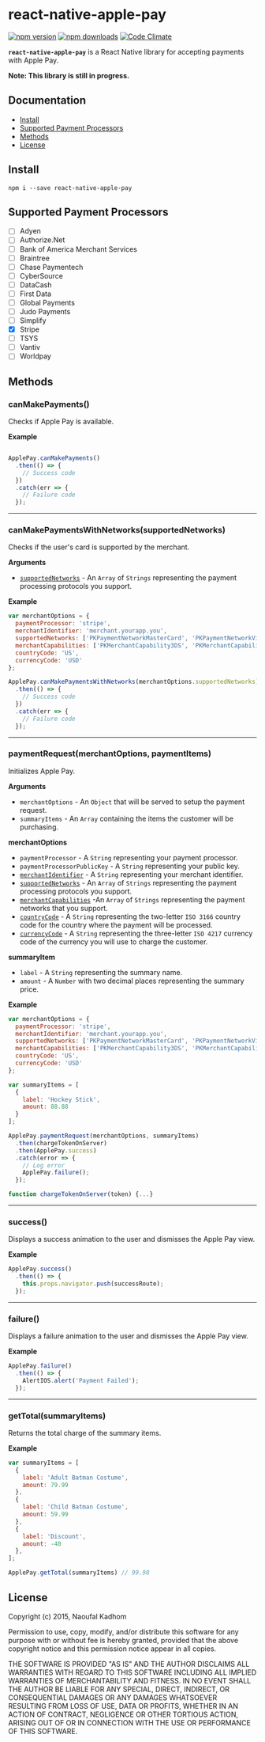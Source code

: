 # react-native-apple-pay

[![npm version](https://img.shields.io/npm/v/react-native-apple-pay.svg?style=flat-square)](https://www.npmjs.com/package/react-native-apple-pay)
[![npm downloads](https://img.shields.io/npm/dm/react-native-apple-pay.svg?style=flat-square)](https://www.npmjs.com/package/react-native-apple-pay)
[![Code Climate](https://img.shields.io/codeclimate/github/naoufal/react-native-apple-pay.svg?style=flat-square)](https://codeclimate.com/github/naoufal/react-native-apple-pay)

__`react-native-apple-pay`__ is a React Native library for accepting payments with Apple Pay.

__Note: This library is still in progress.__

## Documentation
- [Install](https://github.com/naoufal/react-native-apple-pay#install)
- [Supported Payment Processors](https://github.com/naoufal/react-native-apple-pay#supported-payment-processors)
- [Methods](https://github.com/naoufal/react-native-apple-pay#methods)
- [License](https://github.com/naoufal/react-native-apple-pay#license)

## Install
```shell
npm i --save react-native-apple-pay
```

## Supported Payment Processors
- [ ] Adyen
- [ ] Authorize.Net
- [ ] Bank of America Merchant Services
- [ ] Braintree
- [ ] Chase Paymentech
- [ ] CyberSource
- [ ] DataCash
- [ ] First Data
- [ ] Global Payments
- [ ] Judo Payments
- [ ] Simplify
- [x] Stripe
- [ ] TSYS
- [ ] Vantiv
- [ ] Worldpay

## Methods

### canMakePayments()
Checks if Apple Pay is available.

__Example__
```js

ApplePay.canMakePayments()
  .then(() => {
    // Success code
  })
  .catch(err => {
    // Failure code
  });
```

---

### canMakePaymentsWithNetworks(supportedNetworks)
Checks if the user's card is supported by the merchant.

__Arguments__
- [`supportedNetworks`](https://developer.apple.com/library/ios/documentation/PassKit/Reference/PKPaymentRequest_Ref/#//apple_ref/doc/constant_group/Payment_Networks) - An `Array` of `Strings` representing the payment processing protocols you support.

__Example__
```js
var merchantOptions = {
  paymentProcessor: 'stripe',
  merchantIdentifier: 'merchant.yourapp.you',
  supportedNetworks: ['PKPaymentNetworkMasterCard', 'PKPaymentNetworkVisa'],
  merchantCapabilities: ['PKMerchantCapability3DS', 'PKMerchantCapabilityEMV'],
  countryCode: 'US',
  currencyCode: 'USD'
};

ApplePay.canMakePaymentsWithNetworks(merchantOptions.supportedNetworks)
  .then(() => {
    // Success code
  })
  .catch(err => {
    // Failure code
  });
```

---

### paymentRequest(merchantOptions, paymentItems)
Initializes Apple Pay.

__Arguments__
- `merchantOptions` - An `Object` that will be served to setup the payment request.
- `summaryItems` - An `Array` containing the items the customer will be purchasing.

__merchantOptions__
- `paymentProcessor` - A `String` representing your payment processor.
- `paymentProcessorPublicKey` - A `String` representing your public key.
- [`merchantIdentifier`](https://developer.apple.com/library/ios/documentation/PassKit/Reference/PKPaymentRequest_Ref/#//apple_ref/occ/instp/PKPaymentRequest/merchantIdentifier) - A `String` representing your merchant identifier.
- [`supportedNetworks`](https://developer.apple.com/library/ios/documentation/PassKit/Reference/PKPaymentRequest_Ref/#//apple_ref/doc/constant_group/Payment_Networks) - An `Array` of `Strings` representing the payment processing protocols you support.
- [`merchantCapabilities`](https://developer.apple.com/library/ios/documentation/PassKit/Reference/PKPaymentRequest_Ref/#//apple_ref/c/tdef/PKMerchantCapability) -An `Array` of `Strings` representing the payment networks that you support.
- [`countryCode`](https://developer.apple.com/library/ios/documentation/PassKit/Reference/PKPaymentRequest_Ref/#//apple_ref/occ/instp/PKPaymentRequest/countryCode) - A `String` representing the two-letter `ISO 3166` country code for the country where the payment will be processed.
- [`currencyCode`](https://developer.apple.com/library/ios/documentation/PassKit/Reference/PKPaymentRequest_Ref/#//apple_ref/occ/instp/PKPaymentRequest/currencyCode) - A `String` representing the three-letter `ISO 4217` currency code of the currency you will use to charge the customer.

__summaryItem__
- `label` - A `String` representing the summary name.
- `amount` - A `Number` with two decimal places representing the summary price.

__Example__
```js
var merchantOptions = {
  paymentProcessor: 'stripe',
  merchantIdentifier: 'merchant.yourapp.you',
  supportedNetworks: ['PKPaymentNetworkMasterCard', 'PKPaymentNetworkVisa'],
  merchantCapabilities: ['PKMerchantCapability3DS', 'PKMerchantCapabilityEMV'],
  countryCode: 'US',
  currencyCode: 'USD'
};

var summaryItems = [
  {
    label: 'Hockey Stick',
    amount: 88.88
  }
];

ApplePay.paymentRequest(merchantOptions, summaryItems)
  .then(chargeTokenOnServer)
  .then(ApplePay.success)
  .catch(error => {
    // Log error
    ApplePay.failure();
  });

function chargeTokenOnServer(token) {...}
```

---

### success()
Displays a success animation to the user and dismisses the Apple Pay view.

__Example__
```js
ApplePay.success()
  .then(() => {
    this.props.navigator.push(successRoute);
  });
```

---

### failure()
Displays a failure animation to the user and dismisses the Apple Pay view.

__Example__
```js
ApplePay.failure()
  .then(() => {
    AlertIOS.alert('Payment Failed');
  });
```

---

### getTotal(summaryItems)
Returns the total charge of the summary items.

__Example__
```js
var summaryItems = [
  {
    label: 'Adult Batman Costume',
    amount: 79.99
  },
  {
    label: 'Child Batman Costume',
    amount: 59.99
  },
  {
    label: 'Discount',
    amount: -40
  },
];

ApplePay.getTotal(summaryItems) // 99.98
```

## License
Copyright (c) 2015, Naoufal Kadhom

Permission to use, copy, modify, and/or distribute this software for any purpose with or without fee is hereby granted, provided that the above copyright notice and this permission notice appear in all copies.

THE SOFTWARE IS PROVIDED "AS IS" AND THE AUTHOR DISCLAIMS ALL WARRANTIES WITH REGARD TO THIS SOFTWARE INCLUDING ALL IMPLIED WARRANTIES OF MERCHANTABILITY AND FITNESS. IN NO EVENT SHALL THE AUTHOR BE LIABLE FOR ANY SPECIAL, DIRECT, INDIRECT, OR CONSEQUENTIAL DAMAGES OR ANY DAMAGES WHATSOEVER RESULTING FROM LOSS OF USE, DATA OR PROFITS, WHETHER IN AN ACTION OF CONTRACT, NEGLIGENCE OR OTHER TORTIOUS ACTION, ARISING OUT OF OR IN CONNECTION WITH THE USE OR PERFORMANCE OF THIS SOFTWARE.
